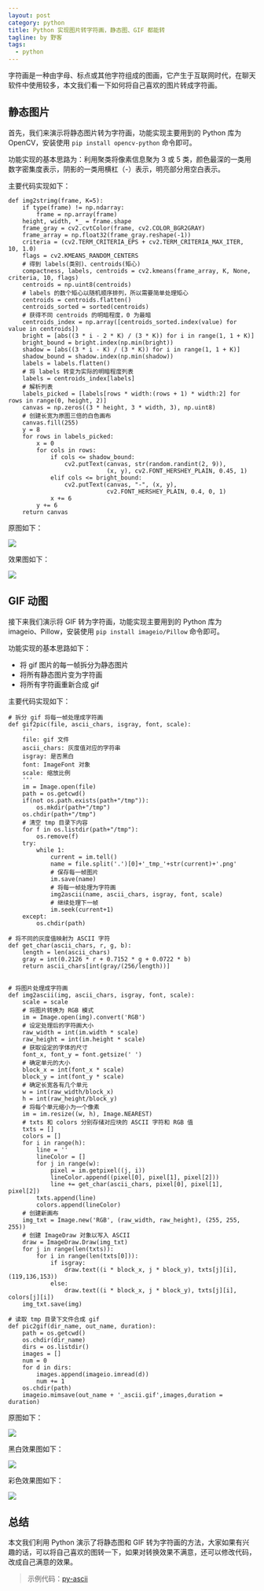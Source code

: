 ```yaml
---
layout: post
category: python
title: Python 实现图片转字符画，静态图、GIF 都能转
tagline: by 野客
tags:
  - python
---
```


字符画是一种由字母、标点或其他字符组成的图画，它产生于互联网时代，在聊天软件中使用较多，本文我们看一下如何将自己喜欢的图片转成字符画。

<!--more-->

## 静态图片

首先，我们来演示将静态图片转为字符画，功能实现主要用到的 Python 库为 OpenCV，安装使用 `pip install opencv-python` 命令即可。

功能实现的基本思路为：利用聚类将像素信息聚为 3 或 5 类，颜色最深的一类用数字密集度表示，阴影的一类用横杠（-）表示，明亮部分用空白表示。

主要代码实现如下：

```
def img2strimg(frame, K=5):   
    if type(frame) != np.ndarray:
        frame = np.array(frame)
    height, width, *_ = frame.shape  
    frame_gray = cv2.cvtColor(frame, cv2.COLOR_BGR2GRAY)
    frame_array = np.float32(frame_gray.reshape(-1))
    criteria = (cv2.TERM_CRITERIA_EPS + cv2.TERM_CRITERIA_MAX_ITER, 10, 1.0)
    flags = cv2.KMEANS_RANDOM_CENTERS
    # 得到 labels(类别)、centroids(矩心)
    compactness, labels, centroids = cv2.kmeans(frame_array, K, None, criteria, 10, flags)
    centroids = np.uint8(centroids)
    # labels 的数个矩心以随机顺序排列，所以需要简单处理矩心
    centroids = centroids.flatten()
    centroids_sorted = sorted(centroids)
    # 获得不同 centroids 的明暗程度，0 为最暗
    centroids_index = np.array([centroids_sorted.index(value) for value in centroids])
    bright = [abs((3 * i - 2 * K) / (3 * K)) for i in range(1, 1 + K)]
    bright_bound = bright.index(np.min(bright))
    shadow = [abs((3 * i - K) / (3 * K)) for i in range(1, 1 + K)]
    shadow_bound = shadow.index(np.min(shadow))
    labels = labels.flatten()
    # 将 labels 转变为实际的明暗程度列表
    labels = centroids_index[labels]
    # 解析列表
    labels_picked = [labels[rows * width:(rows + 1) * width:2] for rows in range(0, height, 2)]
    canvas = np.zeros((3 * height, 3 * width, 3), np.uint8)
	# 创建长宽为原图三倍的白色画布
    canvas.fill(255)
    y = 8
    for rows in labels_picked:
        x = 0
        for cols in rows:
            if cols <= shadow_bound:
                cv2.putText(canvas, str(random.randint(2, 9)),
                            (x, y), cv2.FONT_HERSHEY_PLAIN, 0.45, 1)
            elif cols <= bright_bound:
                cv2.putText(canvas, "-", (x, y),
                            cv2.FONT_HERSHEY_PLAIN, 0.4, 0, 1)
            x += 6
        y += 6
    return canvas
```

原图如下：

![](http://www.justdopython.com/assets/images/2020/10/ascii/1.jpg)

效果图如下：

![](http://www.justdopython.com/assets/images/2020/10/ascii/2.jpg)

## GIF 动图

接下来我们演示将 GIF 转为字符画，功能实现主要用到的 Python 库为 imageio、Pillow，安装使用 `pip install imageio/Pillow` 命令即可。

功能实现的基本思路如下： 

* 将 gif 图片的每一帧拆分为静态图片
* 将所有静态图片变为字符画
* 将所有字符画重新合成 gif

主要代码实现如下：

```
# 拆分 gif 将每一帧处理成字符画
def gif2pic(file, ascii_chars, isgray, font, scale):
    '''
    file: gif 文件
    ascii_chars: 灰度值对应的字符串
    isgray: 是否黑白
    font: ImageFont 对象
    scale: 缩放比例
    '''
    im = Image.open(file)
    path = os.getcwd()
    if(not os.path.exists(path+"/tmp")):
        os.mkdir(path+"/tmp")
    os.chdir(path+"/tmp")
    # 清空 tmp 目录下内容
    for f in os.listdir(path+"/tmp"):
        os.remove(f)
    try:
        while 1:
            current = im.tell()
            name = file.split('.')[0]+'_tmp_'+str(current)+'.png'
            # 保存每一帧图片
            im.save(name)
            # 将每一帧处理为字符画
            img2ascii(name, ascii_chars, isgray, font, scale)
            # 继续处理下一帧
            im.seek(current+1)
    except:
        os.chdir(path)

# 将不同的灰度值映射为 ASCII 字符
def get_char(ascii_chars, r, g, b):
    length = len(ascii_chars)
    gray = int(0.2126 * r + 0.7152 * g + 0.0722 * b)
    return ascii_chars[int(gray/(256/length))]


# 将图片处理成字符画
def img2ascii(img, ascii_chars, isgray, font, scale):
    scale = scale
    # 将图片转换为 RGB 模式
    im = Image.open(img).convert('RGB')
    # 设定处理后的字符画大小
    raw_width = int(im.width * scale)
    raw_height = int(im.height * scale)
    # 获取设定的字体的尺寸
    font_x, font_y = font.getsize(' ')
    # 确定单元的大小
    block_x = int(font_x * scale)
    block_y = int(font_y * scale)
    # 确定长宽各有几个单元
    w = int(raw_width/block_x)
    h = int(raw_height/block_y)
    # 将每个单元缩小为一个像素
    im = im.resize((w, h), Image.NEAREST)
    # txts 和 colors 分别存储对应块的 ASCII 字符和 RGB 值
    txts = []
    colors = []
    for i in range(h):
        line = ''
        lineColor = []
        for j in range(w):
            pixel = im.getpixel((j, i))
            lineColor.append((pixel[0], pixel[1], pixel[2]))
            line += get_char(ascii_chars, pixel[0], pixel[1], pixel[2])
        txts.append(line)
        colors.append(lineColor)
    # 创建新画布
    img_txt = Image.new('RGB', (raw_width, raw_height), (255, 255, 255))
    # 创建 ImageDraw 对象以写入 ASCII
    draw = ImageDraw.Draw(img_txt)
    for j in range(len(txts)):
        for i in range(len(txts[0])):
            if isgray:
                draw.text((i * block_x, j * block_y), txts[j][i], (119,136,153))
            else:
                draw.text((i * block_x, j * block_y), txts[j][i], colors[j][i])
    img_txt.save(img)

# 读取 tmp 目录下文件合成 gif
def pic2gif(dir_name, out_name, duration):
    path = os.getcwd()
    os.chdir(dir_name)
    dirs = os.listdir()
    images = []
    num = 0
    for d in dirs:
        images.append(imageio.imread(d))
        num += 1
    os.chdir(path)
    imageio.mimsave(out_name + '_ascii.gif',images,duration = duration)
```

原图如下：

![](http://www.justdopython.com/assets/images/2020/10/ascii/3.gif)

黑白效果图如下：

![](http://www.justdopython.com/assets/images/2020/10/ascii/4.gif)

彩色效果图如下：

![](http://www.justdopython.com/assets/images/2020/10/ascii/5.gif)

## 总结

本文我们利用 Python 演示了将静态图和 GIF 转为字符画的方法，大家如果有兴趣的话，可以将自己喜欢的图转一下，如果对转换效果不满意，还可以修改代码，改成自己满意的效果。

> 示例代码：[py-ascii](https://github.com/JustDoPython/python-examples/tree/master/yeke/py-ascii)
